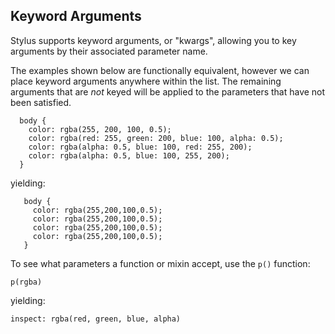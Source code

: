 
## Keyword Arguments

 Stylus supports keyword arguments, or "kwargs", allowing you to key
 arguments by their associated parameter name.

 The examples shown below are functionally equivalent, however we can
 place keyword arguments anywhere within the list. The remaining arguments
 that are _not_ keyed will be applied to the parameters that have not
 been satisfied.

      body {
        color: rgba(255, 200, 100, 0.5);
        color: rgba(red: 255, green: 200, blue: 100, alpha: 0.5);
        color: rgba(alpha: 0.5, blue: 100, red: 255, 200);
        color: rgba(alpha: 0.5, blue: 100, 255, 200);
      }

 yielding:
 
       body {
         color: rgba(255,200,100,0.5);
         color: rgba(255,200,100,0.5);
         color: rgba(255,200,100,0.5);
         color: rgba(255,200,100,0.5);
       }


 To see what parameters a function or mixin accept, use the `p()` function:
 
    p(rgba)

 yielding:

    inspect: rgba(red, green, blue, alpha)
